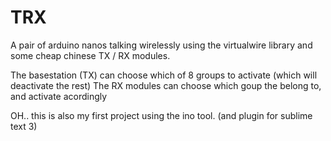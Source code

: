 TRX
===

A pair of arduino nanos talking wirelessly using the virtualwire library and some cheap chinese TX / RX modules.

The basestation (TX) can choose which of 8 groups to activate (which will deactivate the rest)
The RX modules can choose which goup the belong to, and activate acordingly


OH.. this is also my first project using the ino tool. (and plugin for sublime text 3)

